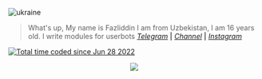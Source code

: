 ![ukraine](https://te.legra.ph/file/45222aa2765c79fc97c39.jpg)
> What's up, My name is Fazliddin I am from Uzbekistan, I am 16 years old. I write modules for userbots 
<i><a href="https://t.me/amorescam">Telegram</a></i> <b>|</b>
<i><a href="https://t.me/amoremods">Channel</a></i> <b>|</b>
<i><a href="https://Instagram.com/amore.ymer">Instagram</a></i>

<a href="https://wakatime.com/@fe00d695-9bb0-46d0-b8a4-e565cf2a2a77"><img src="https://wakatime.com/badge/user/fe00d695-9bb0-46d0-b8a4-e565cf2a2a77.svg" alt="Total time coded since Jun 28 2022" /></a>

<div align="center">
<img src="https://github-readme-stats.vercel.app/api?username=AmoreForever&show_icons=true&title_color=black&icon_color=34abeb&text_color=black&bg_color=white" />
</div>
